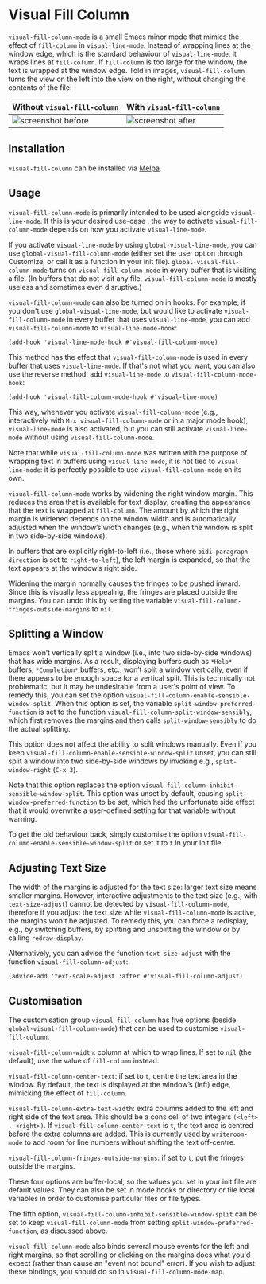 # Visual Fill Column #

`visual-fill-column-mode` is a small Emacs minor mode that mimics the effect of `fill-column` in `visual-line-mode`. Instead of wrapping lines at the window edge, which is the standard behaviour of `visual-line-mode`, it wraps lines at `fill-column`. If `fill-column` is too large for the window, the text is wrapped at the window edge. Told in images, `visual-fill-column` turns the view on the left into the view on the right, without changing the contents of the file:

 Without `visual-fill-column`     | With `visual-fill-column`
--------------------------------- | -------------------------------
 ![screenshot before](before.png) | ![screenshot after](after.png)


## Installation ##

`visual-fill-column` can be installed via [Melpa](http://melpa.org).


## Usage ##

`visual-fill-column-mode` is primarily intended to be used alongside `visual-line-mode`. If this is your desired use-case , the way to activate `visual-fill-column-mode` depends on how you activate `visual-line-mode`.

If you activate `visual-line-mode` by using `global-visual-line-mode`, you can use `global-visual-fill-column-mode` (either set the user option through Customize, or call it as a function in your init file). `global-visual-fill-column-mode` turns on `visual-fill-column-mode` in every buffer that is visiting a file. (In buffers that do not visit any file, `visual-fill-column-mode` is mostly useless and sometimes even disruptive.)

`visual-fill-column-mode` can also be turned on in hooks. For example, if you don't use `global-visual-line-mode`, but would like to activate `visual-fill-column-mode` in every buffer that uses `visual-line-mode`, you can add `visual-fill-column-mode` to `visual-line-mode-hook`:

    (add-hook 'visual-line-mode-hook #'visual-fill-column-mode)

This method has the effect that `visual-fill-column-mode` is used in every buffer that uses `visual-line-mode`. If that's not what you want, you can also use the reverse method: add `visual-line-mode` to `visual-fill-column-mode-hook`:

    (add-hook 'visual-fill-column-mode-hook #'visual-line-mode)

This way, whenever you activate `visual-fill-column-mode` (e.g., interactively with `M-x visual-fill-column-mode` or in a major mode hook), `visual-line-mode` is also activated, but you can still activate `visual-line-mode` without using `visual-fill-column-mode`.

Note that while `visual-fill-column-mode` was written with the purpose of wrapping text in buffers using `visual-line-mode`, it is not tied to  `visual-line-mode`: it is perfectly possible to use `visual-fill-column-mode` on its own.

`visual-fill-column-mode` works by widening the right window margin. This reduces the area that is available for text display, creating the appearance that the text is wrapped at `fill-column`. The amount by which the right margin is widened depends on the window width and is automatically adjusted when the window’s width changes (e.g., when the window is split in two side-by-side windows).

In buffers that are explicitly right-to-left (i.e., those where `bidi-paragraph-direction` is set to `right-to-left`), the left margin is expanded, so that the text appears at the window’s right side.

Widening the margin normally causes the fringes to be pushed inward. Since this is visually less appealing, the fringes are placed outside the margins. You can undo this by setting the variable `visual-fill-column-fringes-outside-margins` to `nil`.


## Splitting a Window ##

Emacs won’t vertically split a window (i.e., into two side-by-side windows) that has wide margins. As a result, displaying buffers such as `*Help*` buffers, `*Completion*` buffers, etc., won’t split a window vertically, even if there appears to be enough space for a vertical split. This is technically not problematic, but it may be undesirable from a user's point of view. To remedy this, you can set the option `visual-fill-column-enable-sensible-window-split`. When this option is set, the variable `split-window-preferred-function` is set to the function `visual-fill-column-split-window-sensibly`, which first removes the margins and then calls `split-window-sensibly` to do the actual splitting.

This option does not affect the ability to split windows manually. Even if you keep `visual-fill-column-enable-sensible-window-split` unset, you can still split a window into two side-by-side windows by invoking e.g., `split-window-right` (`C-x 3`).

Note that this option replaces the option `visual-fill-column-inhibit-sensible-window-split`. This option was unset by default, causing `split-window-preferred-function` to be set, which had the unfortunate side effect that it would overwrite a user-defined setting for that variable without warning.

To get the old behaviour back, simply customise the option `visual-fill-column-enable-sensible-window-split` or set it to `t` in your init file.


## Adjusting Text Size ##

The width of the margins is adjusted for the text size: larger text size means smaller margins. However, interactive adjustments to the text size (e.g., with `text-size-adjust`) cannot be detected by `visual-fill-column-mode`, therefore if you adjust the text size while `visual-fill-column-mode` is active, the margins won't be adjusted. To remedy this, you can force a redisplay, e.g., by switching buffers, by splitting and unsplitting the window or by calling `redraw-display`.

Alternatively, you can advise the function `text-size-adjust` with the function `visual-fill-column-adjust`:

    (advice-add 'text-scale-adjust :after #'visual-fill-column-adjust)


## Customisation ##

The customisation group `visual-fill-column` has five options (beside `global-visual-fill-column-mode`) that can be used to customise `visual-fill-column`:

`visual-fill-column-width`: column at which to wrap lines. If set to `nil` (the default), use the value of `fill-column` instead.

`visual-fill-column-center-text`: if set to `t`, centre the text area in the window. By default, the text is displayed at the window’s (left) edge, mimicking the effect of `fill-column`.

`visual-fill-column-extra-text-width`: extra columns added to the left and right side of the text area. This should be a cons cell of two integers `(<left> . <right>)`. If `visual-fill-column-center-text` is `t`, the text area is centred before the extra columns are added. This is currently used by `writeroom-mode` to add room for line numbers without shifting the text off-centre.

`visual-fill-column-fringes-outside-margins`: if set to `t`, put the fringes outside the margins.

These four options are buffer-local, so the values you set in your init file are default values. They can also be set in mode hooks or directory or file local variables in order to customise particular files or file types.

The fifth option, `visual-fill-column-inhibit-sensible-window-split` can be set to keep `visual-fill-column-mode` from setting `split-window-preferred-function`, as discussed above.

`visual-fill-column-mode` also binds several mouse events for the left and right margins, so that scrolling or clicking on the margins does what you'd expect (rather than cause an "event not bound" error). If you wish to adjust these bindings, you should do so in `visual-fill-column-mode-map`.
